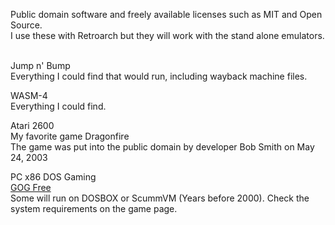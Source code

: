 Public domain software and freely available licenses such as MIT and Open Source.<BR />
I use these with Retroarch but they will work with the stand alone emulators.<BR />
<BR />

Jump n' Bump<BR />
Everything I could find that would run, including wayback machine files.

WASM-4<BR />
Everything I could find.

Atari 2600<BR />
My favorite game Dragonfire<BR />
The game was put into the public domain by developer Bob Smith on May 24, 2003

PC x86 DOS Gaming<BR />
[GOG Free](https://www.gog.com/en/partner/free_games)<BR />
Some will run on DOSBOX or ScummVM (Years before 2000). Check the system requirements on the game page.
